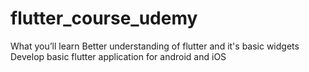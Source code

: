 # flutter_course_udemy
What you’ll learn Better understanding of flutter and it's basic widgets Develop basic flutter application for android and iOS
